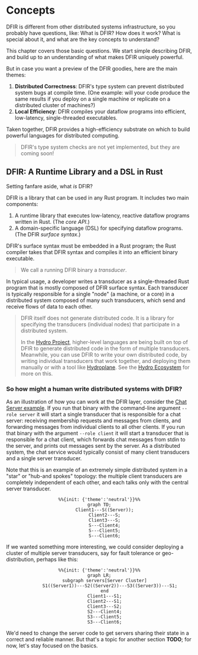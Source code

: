 # Concepts
DFIR is different from other distributed systems infrastructure, so you probably have questions, like:
What is DFIR? How does it work? What is special about it, and what are the key concepts to understand?

This chapter covers those basic questions. We start simple describing DFIR, and build up to an understanding of
what makes DFIR uniquely powerful.

But in case you want a preview of the DFIR goodies, here are the main themes:
1. **Distributed Correctness**: DFIR's type system can prevent distributed system bugs at compile time. (One example: will your code
produce the same results if you deploy on a single machine or replicate on a distributed cluster of machines?)
2. **Local Efficiency**: DFIR compiles your dataflow programs into efficient, low-latency, single-threaded executables.

Taken together, DFIR provides a high-efficiency substrate on which to build powerful languages for distributed computing.

> DFIR's type system checks are not yet implemented, but they are coming soon!

## DFIR: A Runtime Library and a DSL in Rust
Setting fanfare aside, what *is* DFIR?

DFIR is a library that can be used in any Rust program. It includes two main components:

1. A runtime library that executes low-latency, reactive dataflow programs written in Rust. (The *core API*.)
2. A domain-specific language (DSL) for specifying dataflow programs. (The DFIR *surface syntax*.)

DFIR's surface syntax must be embedded in a Rust program; the Rust compiler takes that DFIR syntax and
compiles it into an efficient binary executable.

> We call a running DFIR binary a *transducer*.

In typical usage, a developer writes a transducer as a single-threaded Rust program that is mostly composed of
DFIR surface syntax. Each transducer is typically responsible for a single
"node" (a machine, or a core) in a distributed system composed of many such transducers,
which send and receive flows of data to each other.

> DFIR itself does not generate distributed code. It is a library for specifying the transducers (individual nodes) that
> participate in a distributed system.
>
> In the [Hydro Project](https://hydro.run), higher-level languages are being built on top of DFIR to generate
> distributed code in the form of multiple transducers.
> Meanwhile, you can use DFIR to write your own distributed code, by writing individual transducers that work together,
> and deploying them manually or with a tool like [Hydroplane](https://github.com/hydro-project/hydroplane). See the [Hydro Ecosystem](../ecosystem) for more on this.

### So how might a human write distributed systems with DFIR?
As an illustration of how you can work at the DFIR layer, consider the
[Chat Server example](https://github.com/hydro-project/hydroflow/tree/main/dfir_rs/examples/chat). If you run that binary
with the command-line argument `--role server` it will start a single transducer that is responsible for a chat server: receiving
membership requests and messages from clients, and forwarding messages from individual clients to all other clients.
If you run that binary with the argument `--role client` it will start a transducer that is responsible for a chat client, which
forwards chat messages from stdin to the server, and prints out messages sent by the server. As a distributed system, the chat
service would typically consist of many client transducers and a single server transducer.

Note that this is an example of an extremely simple distributed system in a "star" or "hub-and spokes" topology: the multiple client transducers are completely independent of each other, and each talks only with the central server transducer.

<div align="center">

```mermaid
%%{init: {'theme':'neutral'}}%%
graph TD;
    Client1---S((Server));
    Client2---S;
    Client3---S;
    S---Client4;
    S---Client5;
    S---Client6;
```
</div>

 If we wanted something more interesting, we could consider deploying a cluster of multiple server transducers, say for fault tolerance or geo-distribution, perhaps like this:

 <div align="center">

```mermaid
%%{init: {'theme':'neutral'}}%%
graph LR;
    subgraph servers[Server Cluster]
        S1((Server1))---S2((Server2))---S3((Server3))---S1;
    end
    Client1---S1;
    Client2---S1;
    Client3---S2;
    S2---Client4;
    S3---Client5;
    S3---Client6;
```
</div>

 We'd need to change the server code to get servers sharing their state in a correct and reliable manner. But that's a topic for another section **TODO**; for now, let's stay focused on the basics.

